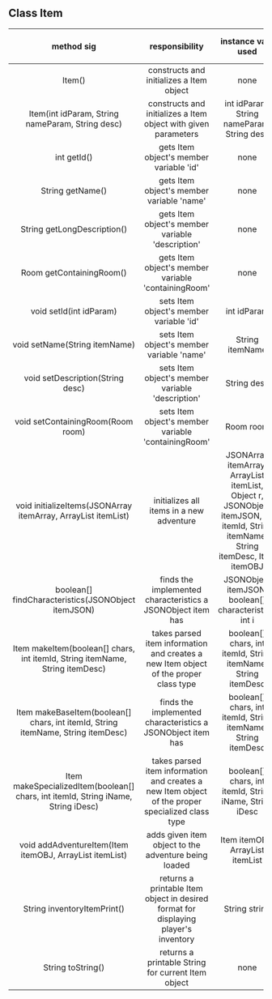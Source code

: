 ## Class Item

| method sig | responsibility | instance vars used | other class methods called | objects used with method calls | lines of code |
|:----------:|:--------------:|:------------------:|:--------------------------:|:------------------------------:|:-------------:|
| Item() | constructs and initializes a Item object | none | none | none | 6 |
| Item(int idParam, String nameParam, String desc) | constructs and initializes a Item object with given parameters | int idParam, String nameParam, String desc | setId(), setName(), setDescription(), setContainingRoom() | none | 6 |
| int getId() | gets Item object's member variable 'id' | none | none | none | 3 |
| String getName() | gets Item object's member variable 'name' | none | none | none | 3 |
| String getLongDescription() | gets Item object's member variable 'description' | none | none | none | 3 |
| Room getContainingRoom() | gets Item object's member variable 'containingRoom' | none | none | none | 3 |
| void setId(int idParam) | sets Item object's member variable 'id' | int idParam | none | none | 3 |
| void setName(String itemName) | sets Item object's member variable 'name' | String itemName | none | none | 3 |
| void setDescription(String desc) | sets Item object's member variable 'description' | String desc | none | none | 3 |
| void setContainingRoom(Room room) | sets Item object's member variable 'containingRoom' | Room room | none | none | 3 |
| void initializeItems(JSONArray itemArray, ArrayList<Item> itemList) | initializes all items in a new adventure | JSONArray itemArray, ArrayList<Item> itemList, Object r, JSONObject itemJSON, int itemId, String itemName, String itemDesc, Item itemOBJ | Item() | Game: getAdventure(); Adventure: addItem() | 11 |
| boolean[] findCharacteristics(JSONObject itemJSON) | finds the implemented characteristics a JSONObject item has | JSONObject itemJSON, boolean[] characteristics, int i | none | none | 10 |
| Item makeItem(boolean[] chars, int itemId, String itemName, String itemDesc) | takes parsed item information and creates a new Item object of the proper class type | boolean[] chars, int itemId, String itemName, String itemDesc | makeSpecializedItem(), makeBaseItem(), Item() | none | 9 |
| Item makeBaseItem(boolean[] chars, int itemId, String itemName, String itemDesc) | finds the implemented characteristics a JSONObject item has | boolean[] chars, int itemId, String itemName, String itemDesc | none | Food: Food(); Clothing: Clothing(), Weapon: Weapon(); Spell: Spell() | 10 |
| Item makeSpecializedItem(boolean[] chars, int itemId, String iName, String iDesc) | takes parsed item information and creates a new Item object of the proper specialized class type | boolean[] chars, int itemId, String iName, String iDesc | none | SmallFood: SmallFood(); BrandedClothing: BrandedClothing() | 8 |
| void addAdventureItem(Item itemOBJ, ArrayList<Item> itemList) | adds given item object to the adventure being loaded | Item itemOBJ, ArrayList<Item> itemList | none | Game: getAdventure(); Adventure: addItem() | 4 |
| String inventoryItemPrint() | returns a printable Item object in desired format for displaying player's inventory | String string | getName() | Clothing: getWearing() | 9 |
| String toString() | returns a printable String for current Item object | none | none | none | 7 |
